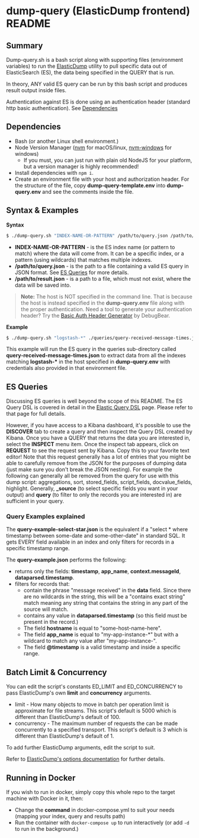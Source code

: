 # dump-query (ElasticDump frontend) README

## Summary

Dump-query.sh is a bash script along with supporting files (environment variables) to run the [ElasticDump](https://github.com/elasticsearch-dump/elasticsearch-dump) utility to pull specific data out of ElasticSearch (ES), the data being specified in the QUERY that is run.

In theory, ANY valid ES query can be run by this bash script and produces result output inside files. 

Authentication against ES is done using an authentication header (standard http basic authentication). See [Dependencies](#dependencies)

## Dependencies

* Bash (or another Linux shell environment.)
* Node Version Manager ([nvm](https://github.com/nvm-sh/nvm) for macOS/linux, [nvm-windows](https://github.com/coreybutler/nvm-windows#bulb-whats-the-big-difference) for windows)
    - If you must, you can just run with plain old NodeJS for your platform, but a version manager is highly recommended!
* Install dependencies with `npm i`.
* Create an environment file with your host and authorization header. For the structure of the file, copy **dump-query-template.env** into **dump-query.env** and see the comments inside the file.

## Syntax & Examples

**Syntax**

```bash
$ ./dump-query.sh "INDEX-NAME-OR-PATTERN" /path/to/query.json /path/to/result.json
```
- **INDEX-NAME-OR-PATTERN** - is the ES index name (or pattern to match) where the data will come from. It can be a specific index, or a pattern (using wildcards) that matches multiple indexes.
- **/path/to/query.json** - is the path to a file containing a valid ES query in JSON format. See [ES Queries](#es-queries) for more details.
- **/path/to/result.json** - is a path to a file, which must not exist, where the data will be saved into.

> **Note:** The host is NOT specified in the command line. That is because the host is instead specified in the **dump-query.env** file along with the proper authentication. Need a tool to generate your authentication header? Try the [Basic Auth Header Generator](https://www.debugbear.com/basic-auth-header-generator) by DebugBear.

**Example**

```bash
$ ./dump-query.sh "logstash-*" ./queries/query-received-message-times.json ./results/result-week2.json
```
This example will run the ES query in the queries sub-directory called **query-received-message-times.json** to extract data from all the indexes matching **logstash-\*** in the host specified in **dump-query.env** with credentials also provided in that environment file.

## ES Queries

Discussing ES queries is well beyond the scope of this README. The ES Query DSL is covered in detail in the [Elastic Query DSL](https://www.elastic.co/guide/en/elasticsearch/reference/current/query-dsl.html) page. Please refer to that page for full details.

However, if you have access to a Kibana dashboard, it's possible to use the **DISCOVER** tab to create a query and then inspect the Query DSL created by Kibana. Once you have a QUERY that returns the data you are interested in, select the **INSPECT** menu item. Once the inspect tab appears, click on **REQUEST** to see the request sent by Kibana. Copy this to your favorite text editor! Note that this request generally has a lot of entries that you might be able to carefully remove from the JSON for the purposes of dumping data (just make sure you don't break the JSON nesting). For example the following can generally all be removed from the query for use with this dump script: aggregations, sort, stored_fields, script_fields, docvalue_fields, highlight. Generally, **_source** (to select specific fields you want in your output) and **query** (to filter to only the records you are interested in) are sufficient in your query.

### Query Examples explained

The **query-example-select-star.json** is the equivalent if a "select \* where timestamp between some-date and some-other-date" in standard SQL. It gets EVERY field available in an index and only filters for records in a specific timestamp range.

The **query-example.json** performs the following:

- returns only the fields: **timestamp**, **app_name**, **context.messageId**, **dataparsed.timestamp**.
- filters for records that:
    - contain the phrase "message received" in the **data** field. Since there are no wildcards in the string, this will be a "contains exact string" match meaning any string that contains the string in any part of the source will match.
    - contains any value in **dataparsed.timestamp** (so this field must be present in the record.)
    - The field **hostname** is equal to "some-host-name-here".
    - The field **app_name** is equal to "my-app-instance-\*" but with a wildcard to match any value after "my-app-instance-".
    - The field **@timestamp** is a valid timestamp and inside a specific range.

## Batch Limit & Concurrency

You can edit the script's constants ED_LIMIT and ED_CONCURRENCY to pass ElasticDump's own **limit** and **concurrency** arguments.

* limit - How many objects to move in batch per operation limit is approximate for file streams. This script's default is 5000 which is different than ElasticDump's default of 100.
* concurrency - The maximum number of requests the can be made concurrently to a specified transport. This script's default is 3 which is different than ElasticDump's default of 1.

To add further ElasticDump arguments, edit the script to suit.

Refer to [ElasticDump's options documentation](https://github.com/elasticsearch-dump/elasticsearch-dump#options) for further details.

## Running in Docker

If you wish to run in docker, simply copy this whole repo to the target machine with Docker in it, then:

- Change the **command** in docker-compose.yml to suit your needs (mapping your index, query and results path)
- Run the container with `docker-compose up` to run interactively (or add `-d` to run in the background.)



